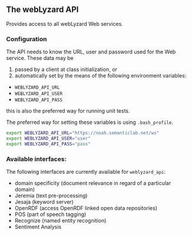 ## The webLyzard API

Provides access to all webLyzard Web services.

### Configuration

The API needs to know the URL, user and password used for the Web service. These data may be 

1. passed by a client at class initialization, or
2. automatically set by the means of the following environment variables:
  + `WEBLYZARD_API_URL`
  + `WEBLYZARD_API_USER`
  + `WEBLYZARD_API_PASS`

   this is also the preferred way for running unit tests.

The preferred way for setting these variables is using `.bash_profile`.

```sh
export WEBLYZARD_API_URL="https://noah.semanticlab.net/ws"
export WEBLYZARD_API_USER="user"
export WEBLYZARD_API_PASS="pass"
```

### Available interfaces:

The following interfaces are currently available for `weblyzard_api`:

+ domain specificity (document relevance in regard of a particular domain)
+ Jeremia (text pre-processing)
+ Jesaja (keyword server)
+ OpenRDF (access OpenRDF linked open data repositories)
+ POS (part of speech tagging)
+ Recognize (named entity recognition)
+ Sentiment Analysis
